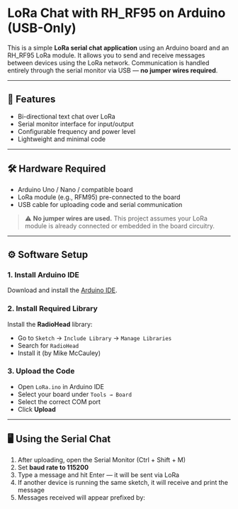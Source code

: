 # LoRa Chat with RH_RF95 on Arduino (USB-Only)

This is a simple **LoRa serial chat application** using an Arduino board and an RH_RF95 LoRa module. It allows you to send and receive messages between devices using the LoRa network. Communication is handled entirely through the serial monitor via USB — **no jumper wires required**.

---

## 📡 Features

- Bi-directional text chat over LoRa
- Serial monitor interface for input/output
- Configurable frequency and power level
- Lightweight and minimal code

---

## 🛠️ Hardware Required

- Arduino Uno / Nano / compatible board  
- LoRa module (e.g., RFM95) pre-connected to the board  
- USB cable for uploading code and serial communication

> ⚠️ **No jumper wires are used.** This project assumes your LoRa module is already connected or embedded in the board circuitry.

---

## ⚙️ Software Setup

### 1. Install Arduino IDE

Download and install the [Arduino IDE](https://www.arduino.cc/en/software).

### 2. Install Required Library

Install the **RadioHead** library:

- Go to `Sketch` → `Include Library` → `Manage Libraries`
- Search for `RadioHead`
- Install it (by Mike McCauley)

### 3. Upload the Code

- Open `LoRa.ino` in Arduino IDE
- Select your board under `Tools → Board`
- Select the correct COM port
- Click **Upload**

---

## 🖥️ Using the Serial Chat

1. After uploading, open the Serial Monitor (Ctrl + Shift + M)
2. Set **baud rate to 115200**
3. Type a message and hit Enter — it will be sent via LoRa
4. If another device is running the same sketch, it will receive and print the message
5. Messages received will appear prefixed by:
